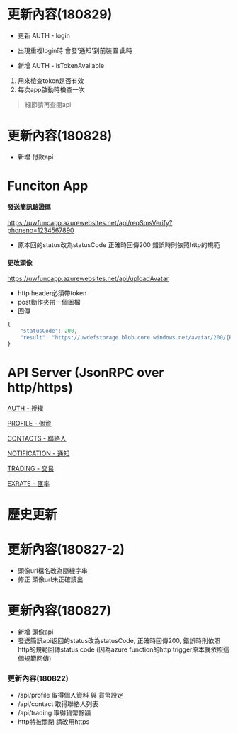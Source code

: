 # 更新內容(180829)

- 更新 AUTH - login
 - 出現重複login時 會發'通知'到前裝置 此時

- 新增 AUTH - isTokenAvailable
 1. 用來檢查token是否有效
 2. 每次app啟動時檢查一次

> 細節請再查閱api

# 更新內容(180828)

- 新增 付款api

# Funciton App

#### 發送簡訊驗證碼
https://uwfuncapp.azurewebsites.net/api/reqSmsVerify?phoneno=1234567890
- 原本回的status改為statusCode 正確時回傳200 錯誤時則依照http的規範

#### 更改頭像
https://uwfuncapp.azurewebsites.net/api/uploadAvatar
- http header必須帶token
- post動作夾帶一個圖檔
- 回傳
```js
{
    "statusCode": 200,
    "result": "https://uwdefstorage.blob.core.windows.net/avatar/200/{RANDOM_ID}.jpg"
}
```

# API Server (JsonRPC over http/https)

[AUTH - 授權](./docs/AUTH.md)

[PROFILE - 個資](./docs/PROFILE.md)

[CONTACTS - 聯絡人](./docs/CONTACTS.md)

[NOTIFICATION - 通知](./docs/NOTIFICATION.md)

[TRADING - 交易](./docs/TRADING.md)

[EXRATE - 匯率](./docs/EXRATE.md)

# 歷史更新


# 更新內容(180827-2)
- 頭像url檔名改為隨機字串
- 修正 頭像url未正確讀出

# 更新內容(180827)

- 新增 頭像api
- 發送簡訊api返回的status改為statusCode, 正確時回傳200, 錯誤時則依照http的規範回傳status code (因為azure function的http trigger原本就依照這個規範回傳)

### 更新內容(180822)

- /api/profile 取得個人資料 與 貨幣設定
- /api/contact 取得聯絡人列表
- /api/trading 取得貨幣餘額
- http將被關閉 請改用https